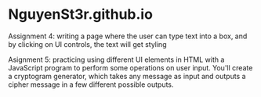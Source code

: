 # NguyenSt3r.github.io

Assignment 4: writing a page where the user can type text into a box, and by clicking on UI controls, the text will get styling

Asignment 5: practicing using different UI elements in HTML with a JavaScript program to perform some operations on user input. You'll create a cryptogram generator, which takes any message as input and outputs a cipher message in a few different possible outputs.
